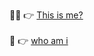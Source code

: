 🤵🏻 👉 <a href="https://johnmichealacera.com" target="_blank">This is me?</a>
\
\
🫠 👉 <a href="https://whoami-henna.vercel.app/" target="_blank">who am i</a>
